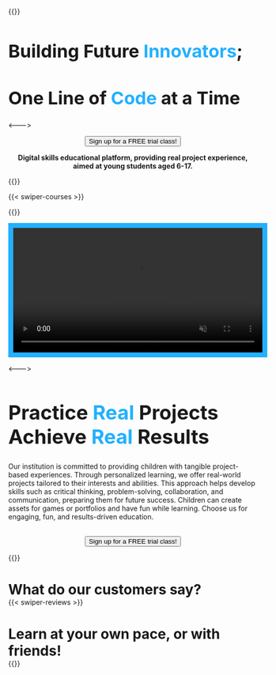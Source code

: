 ---
---
{{<columns widths="60%" align="center">}}
<h1 style="font-size:2.25rem">Building Future <span style="color:#23B0FF">Innovators</span>;</h1>
<h1 style="font-size:2.25rem">One Line of <span style="color:#23B0FF">Code</span> at a Time</h1>
<--->



<p align="center"><button type="button" onclick="window.location.href='/contact#trial';">Sign up for a FREE trial class!</button></p>

<p align="center" style="font-weight: bold;">Digital skills educational platform, providing real project experience, aimed at young students aged 6-17.</p>
{{</columns>}}

{{< swiper-courses >}}

<div class="separator"></div>

{{<columns widths="50%" align="center">}}

<div class="video-container">

<video style="border: 10px solid #23B0FF;" autoplay loop muted playsinline width="100%">
    <source src="/img/Roblox_Preview.mp4" type="video/mp4" />
</video>                
<div >
    <img src="path to Image" alt="">
</div>
<!-- If Videos are not supported this image will act as cover image-->
</div>

<--->

<h1 style="font-size:2.5rem">Practice <span style="color:#23B0FF">Real</span> Projects <br> Achieve <span style="color:#23B0FF">Real</span> Results</h1>
<p>Our institution is committed to providing children with tangible project-based experiences. Through personalized learning, we offer real-world projects tailored to their interests and abilities. This approach helps develop skills such as critical thinking, problem-solving, collaboration, and communication, preparing them for future success. Children can create assets for games or portfolios and have fun while learning. Choose us for engaging, fun, and results-driven education. <br><br>
<center><button type="button" onclick="window.location.href='/contact#trial';">Sign up for a FREE trial class!</button></center></p>
{{</columns>}}

<div class="separator"></div>

<h1 style="margin-bottom:0px">What do our customers say?</h1>
{{< swiper-reviews >}}

<h1 style="margin-bottom:0px;">Learn at your own pace, or with friends!</h1>
{{<swiper-groups>}}